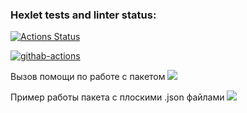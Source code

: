 ### Hexlet tests and linter status:
[![Actions Status](https://github.com/spikers-dev/python-project-lvl2/workflows/hexlet-check/badge.svg)](https://github.com/spikers-dev/python-project-lvl2/actions)

[![githab-actions](https://github.com/spikers-dev/python-project-lvl2/actions/workflows/githab-actions.yml/badge.svg)](https://github.com/spikers-dev/python-project-lvl2/actions/workflows/githab-actions.yml)

Вызов помощи по работе с пакетом
<a href="https://asciinema.org/a/ReLvLxZwXWADSWvHicrvXNlVv" target="_blank"><img src="https://asciinema.org/a/ReLvLxZwXWADSWvHicrvXNlVv.svg" /></a>

Пример работы пакета с плоскими .json файлами 
<a href="https://asciinema.org/a/0tTIzalLSCeqshJA5YbGpvPzK" target="_blank"><img src="https://asciinema.org/a/0tTIzalLSCeqshJA5YbGpvPzK.svg" /></a>
